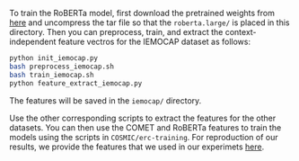 
To train the RoBERTa model, first download the pretrained weights from [here](https://dl.fbaipublicfiles.com/fairseq/models/roberta.large.tar.gz) and uncompress the tar file so that the `roberta.large/` is placed in this directory. Then you can preprocess, train, and extract the context-independent feature vectros for the IEMOCAP dataset as follows:

```bash
python init_iemocap.py
bash preprocess_iemocap.sh
bash train_iemocap.sh
python feature_extract_iemocap.py
```

The features will be saved in the `iemocap/` directory.

Use the other corresponding scripts to extract the features for the other datasets. You can then use the COMET and RoBERTa features to train the models using the scripts in `COSMIC/erc-training`. For reproduction of our results, we provide the features that we used in our experimets [here](https://drive.google.com/file/d/1TQYQYCoPtdXN2rQ1mR2jisjUztmOzfZr/view?usp=sharing).